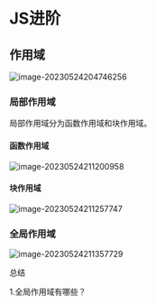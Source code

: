 # JS进阶

## 作用域

![image-20230524204746256](https://ltpbje.oss-cn-zhangjiakou.aliyuncs.com/img/202305252055821.png)

### 局部作用域

局部作用域分为函数作用域和块作用域。

#### 函数作用域

![image-20230524211200958](https://ltpbje.oss-cn-zhangjiakou.aliyuncs.com/img/202305252055823.png)

#### 块作用域

![image-20230524211257747](https://ltpbje.oss-cn-zhangjiakou.aliyuncs.com/img/202305252055825.png)

### 全局作用域

![image-20230524211357729](https://ltpbje.oss-cn-zhangjiakou.aliyuncs.com/img/202305252055826.png)

总结

1.全局作用域有哪些？

<script>标签内部
js文件

2.全局作用域声明的变量其他作用域能使用吗？
相当能
JavaScript中的作用域是程序被执行时的底层机制，了解这一机制有
助于规范代码书写习惯，避免因作用域导致的语法错误。

### 作用域链

作用域链本质上是底层的变量查找机制。

> 在函数被执行时，会优先查找当前函数作用域中查找变量
>
> 如果当前作用域查找不到则会依次逐级查找父级作用域直到全局作用域

![image-20230525094702289](https://ltpbje.oss-cn-zhangjiakou.aliyuncs.com/img/202305252055827.png)

### JS垃圾回收机制

![image-20230525095503080](https://ltpbje.oss-cn-zhangjiakou.aliyuncs.com/img/202305252055828.png)

内存的生命周期

![image-20230525095035049](https://ltpbje.oss-cn-zhangjiakou.aliyuncs.com/img/202305252055829.png)

总结

![image-20230525095332986](https://ltpbje.oss-cn-zhangjiakou.aliyuncs.com/img/202305252055830.png)

拓展JS垃圾回收机制-算法说明

![image-20230525095620705](https://ltpbje.oss-cn-zhangjiakou.aliyuncs.com/img/202305252055831.png)

引用计数法

IE采用的引用计数算法，定义“内存不再使用”，就是看一个对象是否有指向它的引用，没有引用了就回收对象
算法：

1.跟踪记录被引用的次数
2.如果被引用了一次，那么就记录次数1，多次引用会累加++
3.如果减少一个引用就减1

4.如果引用次数是0，则释放内存

但它却存在一个致命的问题：嵌套用（循环引用）
如果两个对象相互引用，尽管他们已不再使用，垃圾回收器不会进行回收，导致内存泄露

![image-20230525100607588](https://ltpbje.oss-cn-zhangjiakou.aliyuncs.com/img/202305252055832.png)

标记清除法

![image-20230525100908117](https://ltpbje.oss-cn-zhangjiakou.aliyuncs.com/img/202305252055833.png)

标记清除法原理

![image-20230525100929812](https://ltpbje.oss-cn-zhangjiakou.aliyuncs.com/img/202305252055835.png)

![image-20230525171523588](https://ltpbje.oss-cn-zhangjiakou.aliyuncs.com/img/202305252055836.png)

### ==闭包==

简单理解：闭包=内层函数+外层函数的变量

可以在内层函数中访问到其外层函数的作用域

![image-20230525171706546](https://ltpbje.oss-cn-zhangjiakou.aliyuncs.com/img/202305252055837.png)

闭包作用：封闭数据，提供操作，外部也可以访问函数内部的变量

闭包的基本格式：

![image-20230525171939499](https://ltpbje.oss-cn-zhangjiakou.aliyuncs.com/img/202305252055838.png)

>==总结==
>
>1.怎么理解闭包？
>
>闭包=内层函数+外层函数的变量
>2.闭包的作用？
>封闭数据，实现数据私有，外部也可以访问函数内部的变量
>闭包很有用，因为它允许将函数与其所操作的某些数据（环境）关联起来
>3.闭包可能引起的问题？
>内存泄漏

### 变量提升

它允许在变量声明之前即被访问（仅存在于var声明变量）

![image-20230525175117130](https://ltpbje.oss-cn-zhangjiakou.aliyuncs.com/img/202305252055839.png)

日标：了解什么是变量提升
说明：JS初学者经常花很多时间才能习惯变量提升，还经常出现一些意想不到的bug,正因为如此，ES6引入了块级作用域，用1et或者const声明变量，让代码写法更加规范和人性化。

总结

>1.用哪个关键字声明变量会有变量提升？ var
>2.变量提升是什么流程？
>==先把Var变量提升到当前作用域于最前面
>只提升变量声明，不提升变量赋值==
>然后依次执行代码
>我们不建议使用var声明变量

## 函数进阶

### 函数提升

函数提升与变量提升比较类似，是==指函数在声明之前即可被调用==。

函数表达式不存在提升的现象

函数提升出现在相同作用域当中最前面的位置

![image-20230525190856909](https://ltpbje.oss-cn-zhangjiakou.aliyuncs.com/img/202305252055840.png)

### 函数参数

函数参数的使用细节，能够提升函数应用的灵活度。
学习路径：1.动态参数2.剩余参数

#### 动态参数

arguments是函数内部内置的==伪数组变量==，它包含了调用函数时传入的所有实参

arguments是一个伪数组，只存在于函数中

![image-20230525200140571](https://ltpbje.oss-cn-zhangjiakou.aliyuncs.com/img/202305252055841.png)

>1.当不确定传递多少个实参的时候，我们怎么办？ arguments动态参数
>2.arguments是什么？ 伪数组 它只存在函数中

`arguments`对象不是一个 [`Array`](https://developer.mozilla.org/zh-CN/docs/Web/JavaScript/Reference/Global_Objects/Array) 。它类似于`Array`，但除了 length 属性和索引元素之外没有任何`Array`属性。例如，它没有 [pop](https://developer.mozilla.org/zh-CN/docs/Web/JavaScript/Reference/Global_Objects/Array/pop) 方法。但是它可以被转换为一个真正的`Array`：

#### 剩余参数

新定义的函数会覆盖原来定义的函数

目标：能够使用剩余参数
剩余参数允许我们将一个不定数量的参数表示为一个==数组==

得到的是一个真数组

```
 //剩余参数 
        function getSum(...arr) {
            console.log(arr);
            // console.log(sum);
        };
```

开发中，还是提倡多使用剩余参数。

>==总结==
>
>1.剩余参数主要的使用场景是？用于获取多余的实参
>2.剩余参数和动态参数区别是什么？开发中提倡使用哪一个？动态参数是伪数组剩余参数是真数组
>开发中使用刺余参数想必也是极好的

### 展开运算符

展开运算符和剩余参数  一个在函数外使用  一个在函数内使用

![image-20230525203330029](https://ltpbje.oss-cn-zhangjiakou.aliyuncs.com/img/202305252055842.png)

### 展开运算符or剩余参数

剩余参数：函数参数使用，得到==真数组==
展开运算符：数组中使用，数组展开



### ==箭头函数(重要)==

![image-20230528103411816](https://ltpbje.oss-cn-zhangjiakou.aliyuncs.com/img/202306031855703.png)

#### 语法

##### 语法1：基本写法

![image-20230528150034661](https://ltpbje.oss-cn-zhangjiakou.aliyuncs.com/img/202306031855704.png)

##### 语法2：只有一个参数可以省略小括号

![image-20230528150304075](https://ltpbje.oss-cn-zhangjiakou.aliyuncs.com/img/202306031855705.png)

##### 语法3：如果函数体只有一行代码，可以写到一行上，并且无需写return直接返回值

![image-20230528150142170](https://ltpbje.oss-cn-zhangjiakou.aliyuncs.com/img/202306031855706.png)

##### 语法4：加括号的函数体返回对象字面量表达式

![image-20230528151931050](https://ltpbje.oss-cn-zhangjiakou.aliyuncs.com/img/202306031855707.png)

#### 箭头函数参数

1.普通函数有arguments动态参数
2.箭头函数没有arguments动态参数，但是有剩余参数...args

箭头函数里面有arguments:动态参数吗？可以使用什么参数？

>没有arguments动态参数
>可以使用剩余参数

#### 箭头函数this

箭头函数不会创建自己的this,它只会从自己的作用域链的上一层沿用this。

![image-20230528154014105](https://ltpbje.oss-cn-zhangjiakou.aliyuncs.com/img/202306031855708.png)

在开发中【使用箭头函数前需要考虑函数中this的值】，事件回调函数使用箭头函数时，this为全局的window,因此
==DOM事件回调函数为了简便，还是不太推荐使用箭头函数==

```
// // 语法1.基本写法
        // const fn1 = () => {
        //     console.log('我是箭头函数');
        // };
        // fn1();
        // //语法2. 只有一个参数可以省略小括号
        // const fn2 = x => {
        //     return x + x;
        // };
        // console.log(fn2(2));
        // //语法3. 如果函数体只有一行代码，可以写到一行上，并且无需写return直接返回值
        // const fn3 = (x, y) => x + y;
        // console.log(fn3(1, 2));
        // // 语法4：加括号的函数体返回对象字面量表达式
        // const fn4 = uname => ({ uname: uname });
        // console.log(fn4('pink老师'));
        // 箭头函数 不会自己创建 this 只会从自己的作用域链的上一层沿用this。
        // const fn1 = () => this;
        // console.log(fn1());//window
        function outer() {
            const fn2 = () => console.log(this);
            fn2();
        };
        // window.outer window调用的outer所以this指向window
        console.log(outer());//window
```

总结

![image-20230528154855924](https://ltpbje.oss-cn-zhangjiakou.aliyuncs.com/img/202306031855710.png)

# 解构赋值

目标：知道解构的语法及分类，使用解构简洁语法快速为变量赋值

**左侧**的 [ ] 用于批量声明变量    **右侧**数组的单元值将被赋值给左侧的变量

## 数组解构

![image-20230528170416124](https://ltpbje.oss-cn-zhangjiakou.aliyuncs.com/img/202306031855711.png)

```
// // 变量少，单元值多
        // const [a, b, c] = ['小米', '苹果', '华为', '格力'];
        // console.log(a);//小米
        // console.log(b); //苹果
        // console.log(c); //华为
        // 利用剩余参数变量少，单元值多
        // const [a, b, ...tel] = ['小米', '苹果', '华为', '格力', 'vivo'];
        // console.log(a);//小米
        // console.log(b);//苹果
        // console.log(tel);//['华为', '格力', 'vivo']
        // // 防止有undefined传递单元值的情况，可以设置默认值：
        // const [a = '手机', b = '华为'] = ['小米'];
        // console.log(a);//小米
        // console.log(b);//华为
        // // 按需导入，忽略某些值
        // const [a, , c, d] = ['小米', '苹果', '华为', '格力', 'vivo'];
        // console.log(a);//小米
        // console.log(c);//华为
        // console.log(d);//格力
        // //支持多维数组的解构
        // const [a, b] = ['苹果', ['小米', '华为']];
        // console.log(a);//苹果
        // console.log(b);//['小米','华为']
        const [a, [b, c]] = ['苹果', ['小米', '华为']];
        console.log(a);//苹果
        console.log(b);//小米
        console.log(c);//华为

```

![image-20230529083636432](https://ltpbje.oss-cn-zhangjiakou.aliyuncs.com/img/202306031855712.png)

1.变量的数量大于单元值数量时，多余的变量将被赋值为？
undefined
2.变量的数量小于单元值数量时，可以通过什么剩余获取所有的值？

剩余参数...获取剩余单元值，但只能置于最末位

## 对象解构

对象解构是将对象属性和方法快速批量赋值给一系列变量的简洁语法

### 基本语法：

1.赋值运算符=左侧的 {  } 用于批量声明变量，右侧对象的属性值将被赋值给左侧的变量

2.对象属性的值将被赋值给与==属性名相同的变量==

3.注意解构的变量名不要和外面的变量名冲突否则报错

4.对象中找不到与变量名一致的属性时变量值为undefined

### 给新的变量名赋值用 ：

可以从一个对象中提取变量并同时修改新的变量名

```
 // const pig = { name: '佩奇', age: 6 };
        // const { name: uname, age } = pig;
        // console.log(uname);//佩奇
        // console.log(age);//6
```

冒号表示“什么值 : 赋值给谁”

### 数组对象解构

```
const [{ goodsName, price }] = goods;
        console.log(goodsName);//小米
        console.log(price);//1999
```

### 多级对象解构

![image-20230529094227417](https://ltpbje.oss-cn-zhangjiakou.aliyuncs.com/img/202306031855713.png)

```
  // 需求1： 请将以上msg对象  采用对象解构的方式 只选出  data 方面后面使用渲染页面
    const { data } = msg;
    console.log(data);
 // 需求2： 上面msg是后台传递过来的数据，我们需要把data选出当做参数传递给 函数

    function render({ data }) {
      // 我们只要 data 数据
      // 内部处理
      console.log(data);
    }
    render(msg)
     // 需求3， 为了防止msg里面的data名字混淆，要求渲染函数里面的数据名改为 myData
    function render({ data: myData }) {
      // 要求将 获取过来的 data数据 更名为 myData
      // 内部处理
      console.log(myData);
    }
```

## ==遍历数组forEach方法（重点）==

foreach( )没有返回值

<img src="https://ltpbje.oss-cn-zhangjiakou.aliyuncs.com/img/202306031855714.png" alt="image-20230530100641994" />

```
 const arr = ['小米', '华为', 'vivo'];
        //forEach()不会像map()方法那样返回数组
        const a = arr.forEach((item, index) => {
            console.log(item);//数组中的元素
            console.log(index);//索引号
        });
        console.log(a);//undefined
```

![image-20230530100746717](https://ltpbje.oss-cn-zhangjiakou.aliyuncs.com/img/202306031855715.png)

## filter ( )筛选过滤数组方法

```
 const arr = [100, 200, 300, 10, 2];
        // 筛选大于等于200的元素
        const newArr = arr.filter(item => item >= 200);
        console.log(newArr);// [200,300]
```

![image-20230530202119844](https://ltpbje.oss-cn-zhangjiakou.aliyuncs.com/img/202306031855716.png)

1) 筛选数组

2) 返回值：返回数组，包含了符合条件的所有元素。如果没有符合条件的元素则返回空数组

3) 参数：currentValue必须写，index可选

4) ## 因为返回新数组，所以不会影响原数组



# 深入对象

## 创建对象三种方式

![image-20230531203708393](https://ltpbje.oss-cn-zhangjiakou.aliyuncs.com/img/202306031855717.png)

![image-20230531203740422](https://ltpbje.oss-cn-zhangjiakou.aliyuncs.com/img/202306031855718.png)

构造函数在技术上是常规函数。 不过有两个约定： 1. 它们的命名以大写字母开头。 2. 它们只能由 "new" 操作符来执行。

## 构造函数实例化执行过程

1) 利用new创建新的空对象
2) this指向新的对象
3) 执行构造函数代码,添加新的属性
4) 返回新的对象



![image-20230531210251959](https://ltpbje.oss-cn-zhangjiakou.aliyuncs.com/img/202306031855719.png)

## 实例成员

![image-20230601091655978](https://ltpbje.oss-cn-zhangjiakou.aliyuncs.com/img/202306031855720.png)

## 静态成员

![image-20230601091736243](https://ltpbje.oss-cn-zhangjiakou.aliyuncs.com/img/202306031855721.png)

![image-20230601091810605](https://ltpbje.oss-cn-zhangjiakou.aliyuncs.com/img/202306031855722.png)

## 内置构造函数

![image-20230601094142342](https://ltpbje.oss-cn-zhangjiakou.aliyuncs.com/img/202306031855723.png)

引用类型

Object,Array,RegExp,Date

包装类型

String,Number,Boolean

### Object

![image-20230601095456370](https://ltpbje.oss-cn-zhangjiakou.aliyuncs.com/img/202306031855724.png)

#### 三个常用静态方法（静态方法就是只有构造函数0 bject可以调用的）

作用：Object.keys静态方法获取对象中所有属性 (键)

```
 const person = { name: 'pink', age: 18 };
 console.log(Object.keys(person));//['name', 'age']
```

作用：Object..values静态方法获取对象中所有属性值 (值)

```
console.log(Object.values(person));//['pink', 18]
```

作用：Object. assign 静态方法常用于对象拷贝

```
const o = {};
console.log(Object.assign(o, person));//{name: 'pink', age: 18}
```

使用：经常使用的场景给对象添加属性

```
Object.assign(o, { gender: '女' });
console.log(o);//{name: 'pink', age: 18, gender: '女'}
```

![image-20230601100835127](https://ltpbje.oss-cn-zhangjiakou.aliyuncs.com/img/202306031855725.png)

### Array

forEach filter map reduce

![image-20230601101221214](https://ltpbje.oss-cn-zhangjiakou.aliyuncs.com/img/202306031855726.png)

reduce方法

作用：reduce返回函数累计处理的结果，经常用于求和等
使用场景：求和运算

![image-20230601102503005](https://ltpbje.oss-cn-zhangjiakou.aliyuncs.com/img/202306031855727.png)

```
//    1.无起始值
        // const total = arr.reduce(function (prev, current) {
        //     return prev + current;
        // });
        // console.log(total);//60
        // 2.有起始值
        // const total = arr.reduce(function (prev, current) { return prev + current }, 6);
        // console.log(total);//66
        // 3.箭头函数
        const total = arr.reduce((prev, current) => prev + current, 6);
        console.log(total);//66
        
        
        
          const arr = [{
            name: '张三',
            salary: 10000
        }, {
            name: '李四',
            salary: 10000
        }, {
            name: '王五',
            salary: 20000
        },
        ];
        let total = 0;
        total = arr.reduce((prev, current) => prev + current.salary, 0);
        console.log(total);
        // 涨薪30%
        total = arr.reduce((prev, current) => prev + current.salary * 1.3, 0);
        console.log(total);
```



![image-20230602084550959](https://ltpbje.oss-cn-zhangjiakou.aliyuncs.com/img/202306031855728.png)

### String

![image-20230603093652358](https://ltpbje.oss-cn-zhangjiakou.aliyuncs.com/img/202306031855729.png)
